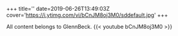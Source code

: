 +++
title=''
date=2019-06-26T13:49:03Z
cover='https://i.ytimg.com/vi/bCnJM8oj3M0/sddefault.jpg'
+++

All content belongs to GlennBeck.
{{< youtube bCnJM8oj3M0 >}}
